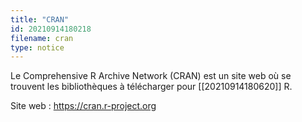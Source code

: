 ```yaml
---
title: "CRAN"
id: 20210914180218
filename: cran
type: notice
---
```


Le Comprehensive R Archive Network (CRAN) est un site web où se trouvent les bibliothèques à télécharger pour [[20210914180620]] R.

Site web : <https://cran.r-project.org>

